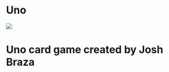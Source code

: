 # Uno
![](https://upload.wikimedia.org/wikipedia/commons/thumb/f/f9/UNO_Logo.svg/1280px-UNO_Logo.svg.png)
# Uno card game created by Josh Braza
